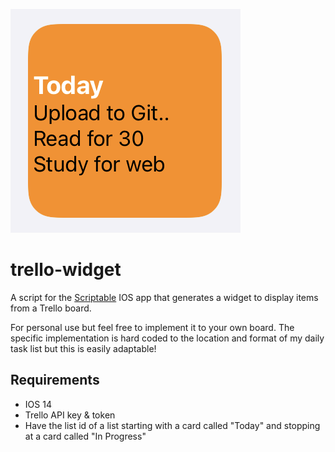 ![Widget](screenshots/scriptable_widget.png)

# trello-widget
A script for the [Scriptable](scriptable.app) IOS app that generates a widget to display items from a Trello board.

For personal use but feel free to implement it to your own board. The specific implementation is hard coded to the location and format of my daily task list but this is easily adaptable!

## Requirements
- IOS 14
- Trello API key & token
- Have the list id of a list starting with a card called "Today" and stopping at a card called "In Progress"
